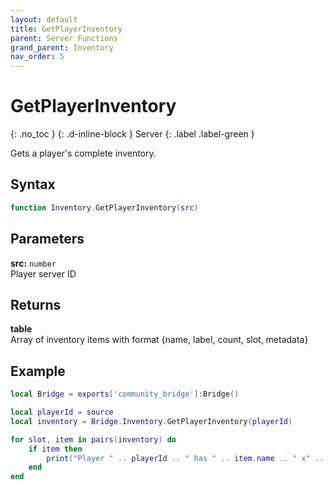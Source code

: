 ```yaml
---
layout: default
title: GetPlayerInventory
parent: Server Functions
grand_parent: Inventory
nav_order: 5
---
```


# GetPlayerInventory
{: .no_toc }
{: .d-inline-block }
Server
{: .label .label-green }

Gets a player's complete inventory.

## Syntax

```lua
function Inventory.GetPlayerInventory(src)
```

## Parameters

**src:** `number`  
Player server ID

## Returns

**table**  
Array of inventory items with format {name, label, count, slot, metadata}

## Example

```lua
local Bridge = exports['community_bridge']:Bridge()

local playerId = source
local inventory = Bridge.Inventory.GetPlayerInventory(playerId)

for slot, item in pairs(inventory) do
    if item then
        print("Player " .. playerId .. " has " .. item.name .. " x" .. item.count .. " in slot " .. slot)
    end
end
```
